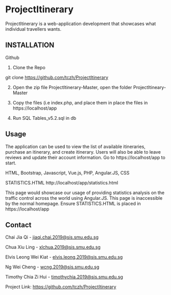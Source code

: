 # ProjectItinerary

ProjectItinerary is a web-application development that showcases what individual travellers wants.


## INSTALLATION
Github

1) Clone the Repo

git clone https://github.com/tczh/ProjectItinerary

2) Open the zip file ProjectItinerary-Master, open the folder ProjectItineary-Master

3) Copy the files (i.e index.php,  and place them in place the files in https://localhost/app

4) Run SQL Tables_v5.2.sql in db 

<!-- USAGE EXAMPLES -->
## Usage
The application can be used to view the list of available itineraries, purchase an itinerary, and create itinerary. Users will also be able to leave reviews and update their account information. 
Go to https://localhost/app to start.

<!-- TECHNOLOGIES USED-->
HTML, Bootstrap, Javascript, Vue.js, PHP, Angular.JS, CSS


STATISTICS.HTML
http://localhost/app/statistics.html

This page would showcase our usage of providing statistics analysis on the traffic control across the world using Angular.JS. This page is inaccessible by the normal homepage.
Ensure STATISTICS.HTML is placed in https://localhost/app
<!-- USAGE EXAMPLES FOR STATISTICS.HTML -- !>
Type Singapore
Click Search
View chart




<!-- CONTACT -->
## Contact
Chai Jia Qi - jiaqi.chai.2019@sis.smu.edu.sg

Chua Xiu Ling - xlchua.2019@sis.smu.edu.sg

Elvis Leong Wei Kiat - elvis.leong.2019@sis.smu.edu.sg

Ng Wei Cheng - wcng.2019@sis.smu.edu.sg

Timothy Chia Zi Hui - timothychia.2019@sis.smu.edu.sg

Project Link:
https://github.com/tczh/ProjectItinerary




